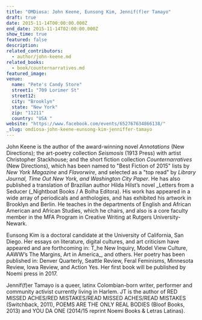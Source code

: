 ```yaml
---
title: "OMDiosa: John Keene, Eunsong Kim, Jennif(f)er Tamayo"
draft: true
date: 2015-11-14T00:00:00.000Z
end_date: 2015-11-14T02:00:00.000Z
show_time: true
featured: false
description:
related_contributors:
  - author/john-keene.md
related_books:
  - book/counternarratives.md
featured_image: 
venue:
  name: "Pete's Candy Store"
  street1: "709 Lorimer St"
  street12:
  city: "Brooklyn"
  state: "New York"
  zip: "11211"
  country: "USA "
website: "https://www.facebook.com/events/652767634866138/"
_slug: omdiosa-john-keene-eunsong-kim-jenniffer-tamayo
---
```


John Keene is the author of the award-winning novel _Annotations_ (New Directions); the art-poetry collection _Seismosis_ (1913 Press) with artist Christopher Stackhouse; and the short fiction collection _Counternarratives_ (New Directions), which has been named to "Best Fiction of 2015" lists by _New York Magazine_ and _Flavorwire_, and selected as a "top read" by _Library Journal, Time Out New York, and Washington City Paper_. He has also published a translation of Brazilian author Hilda Hilst’s novel _Letters from a Seducer (_Nightboat Books / A Bolha Editora). His work has appeared in a wide array of periodicals and anthologies, and has exhibited his artwork in Brooklyn and Berlin. He teaches in the departments of English and African American and African Studies, which he chairs, and also is a core faculty member in the MFA Program in Creative Writing at Rutgers University-Newark.

Eunsong Kim is a doctoral candidate at the University of California, San Diego. Her essays on literature, digital cultures, and art criticism have appeared and are forthcoming in: T_he New Inquiry, Model View Culture, AAWW’s The Margins, Art in America_, and others. Her poetry has been published in: Denver Quarterly, Seattle Review, Feral Feminisms, Minnesota Review, Iowa Review, and Action Yes. Her first book will be published by Noemi press in 2017.

Jennif(f)er Tamayo is a queer, latinx Colombian-born writer, performer and community activist currently living in Harlem. JT is the author of RED MISSED ACHES/RED MISTAKES/READ MISSED ACHES/READ MISTAKES (Switchback, 2011), POEMS ARE THE ONLY REAL BODIES (Bloof Books, 2013) and YOU DA ONE (2014/15 reprint Noemi Books & Letras Latinas).

